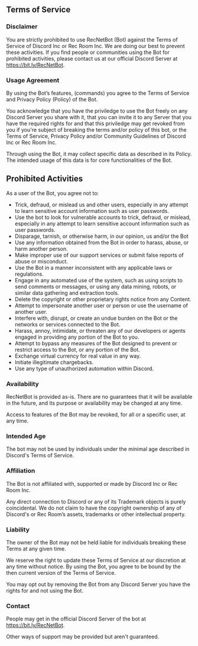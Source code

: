 ## Terms of Service

### Disclaimer

You are strictly prohibited to use RecNetBot (Bot) against the Terms of Service of Discord Inc or Rec Room Inc. We are doing our best to prevent these activities. If you find people or communities using the Bot for prohibited activities, please contact us at our official Discord Server at https://bit.ly/RecNetBot.

### Usage Agreement

By using the Bot’s features, (commands) you agree to the Terms of Service and Privacy Policy (Policy) of the Bot.

You acknowledge that you have the priviledge to use the Bot freely on any Discord Server you share with it, that you can invite it to any Server that you have the required rights for and that this  priviledge may get revoked from you if you're subject of breaking the terms and/or policy of this bot, or the Terms of Service, Privacy Policy and/or Community Guidelines of Discord Inc or Rec Room Inc.

Through using the Bot, it may collect specific data as described in its Policy. The intended usage of this data is for core functionalities of the Bot.

## Prohibited Activities

As a user of the Bot, you agree not to:

- Trick, defraud, or mislead us and other users, especially in any attempt to learn sensitive account information such as user passwords.
- Use the bot to look for vulnerable accounts to trick, defraud, or mislead, especially in any attempt to learn sensitive account information such as user passwords.
- Disparage, tarnish, or otherwise harm, in our opinion, us and/or the Bot
- Use any information obtained from the Bot in order to harass, abuse, or harm another person.
- Make improper use of our support services or submit false reports of abuse or misconduct.
- Use the Bot in a manner inconsistent with any applicable laws or regulations.
- Engage in any automated use of the system, such as using
scripts to send comments or messages, or using any data mining, robots,
or similar data gathering and extraction tools.
- Delete the copyright or other proprietary rights notice from any Content.
- Attempt to impersonate another user or person or use the username of another user.
- Interfere with, disrupt, or create an undue burden on the Bot or the networks or services connected to the Bot.
- Harass, annoy, intimidate, or threaten any of our developers or agents engaged in providing any portion of the Bot to you.
- Attempt to bypass any measures of the Bot designed to prevent or restrict access to the Bot, or any portion of the Bot.
- Exchange virtual currency for real value in any way.
- Initiate illegitimate chargebacks.
- Use any type of unauthorized automation within Discord.

### Availability

RecNetBot is provided as-is. There are no guarantees that it will be available in the future, and its purpose or availability may be changed at any time.

Access to features of the Bot may be revoked, for all or a specific user, at any time.

### Intended Age

The bot may not be used by individuals under the minimal age described in Discord's Terms of Service.

### Affiliation

The Bot is not affiliated with, supported or made by Discord Inc or Rec Room Inc.

Any direct connection to Discord or any of its Trademark objects is 
purely coincidental. We do not claim to have the copyright ownership of 
any of Discord's or Rec Room’s assets, trademarks or other intellectual property.

### Liability

The owner of the Bot may not be held liable for individuals breaking these Terms at any given time.

We reserve the right to update these Terms of Service at our discretion at any time without notice. By using the Bot, you agree to be bound by the then current version of the Terms of Service.

You may opt out by removing the Bot from any Discord Server you have the rights for and not using the Bot.

### Contact

People may get in the official Discord Server of the bot at https://bit.ly/RecNetBot.

Other ways of support may be provided but aren't guaranteed.
